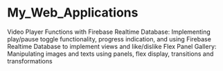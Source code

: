 # My_Web_Applications
Video Player Functions with Firebase Realtime Database: Implementing play/pause toggle functionality, progress indication, and using Firebase Realtime Database to implement views and like/dislike
Flex Panel Gallery: Manipulating images and texts using panels, flex display, transitions and transformations
